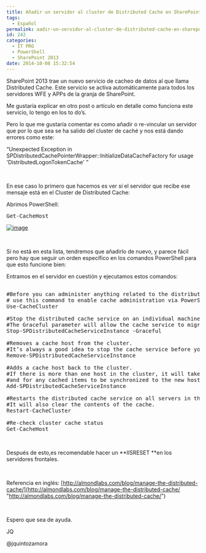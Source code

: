 ```yaml
---
title: Añadir un servidor al cluster de Distributed Cache en SharePoint 2013
tags:
  - Español
permalink: aadir-un-servidor-al-cluster-de-distributed-cache-en-sharepoint-2013
id: 242
categories:
  - IT PRO
  - PowerShell
  - SharePoint 2013
date: 2014-10-08 15:32:54
---
```


SharePoint 2013 trae un nuevo servicio de cacheo de datos al que llama Distributed Cache. Este servicio se activa automáticamente para todos los servidores WFE y APPs de la granja de SharePoint.

Me gustaría explicar en otro post o artículo en detalle como funciona este servicio, lo tengo en los to do’s.

Pero lo que me gustaría comentar es como añadir o re-vincular un servidor que por lo que sea se ha salido del cluster de caché y nos está dando errores como este:

“Unexpected Exception in SPDistributedCachePointerWrapper::InitializeDataCacheFactory for usage 'DistributedLogonTokenCache' ”

&nbsp;

En ese caso lo primero que hacemos es ver si el servidor que recibe ese mensaje está en el Cluster de Distributed Cache:

Abrimos PowerShell:
<pre class="csharpcode">Get-CacheHost</pre>
[![image](https://blog.josequinto.com/wp-content/uploads/2014/10/image_thumb.png "image")](https://blog.josequinto.com/wp-content/uploads/2014/10/image.png)

&nbsp;

Si no está en esta lista, tendremos que añadirlo de nuevo, y parece fácil pero hay que seguir un orden específico en los comandos PowerShell para que esto funcione bien:

Entramos en el servidor en cuestión y ejecutamos estos comandos:
<pre class="ps">

#Before you can administer anything related to the distributed cache 
# use this command to enable cache administration via PowerShell.
Use-CacheCluster

#Stop the distributed cache service on an individual machine. 
#The Graceful parameter will allow the cache service to migrate cached items to another host.
Stop-SPDistributedCacheServiceInstance -Graceful

#Removes a cache host from the cluster. 
#It’s always a good idea to stop the cache service before you remove it
Remove-SPDistributedCacheServiceInstance

#Adds a cache host back to the cluster. 
#If there is more than one host in the cluster, it will take a few minutes for the service to start 
#and for any cached items to be synchronized to the new host.
Add-SPDistributedCacheServiceInstance

#Restarts the distributed cache service on all servers in the cluster. 
#It will also clear the contents of the cache.
Restart-CacheCluster

#Re-check cluster cache status
Get-CacheHost
</pre>
&nbsp;

Después de esto,es recomendable hacer un **IISRESET **en los servidores frontales.

&nbsp;

Referencia en inglés: [http://almondlabs.com/blog/manage-the-distributed-cache/](http://almondlabs.com/blog/manage-the-distributed-cache/ "http://almondlabs.com/blog/manage-the-distributed-cache/")

&nbsp;

Espero que sea de ayuda.

JQ

@jquintozamora
